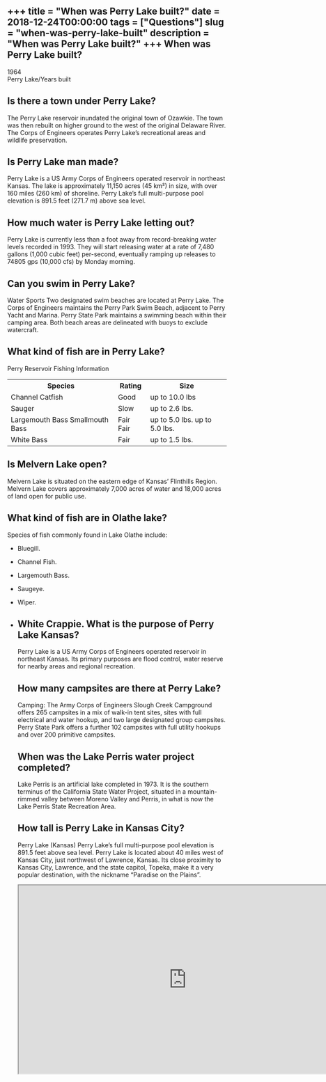 +++
title = "When was Perry Lake built?"
date = 2018-12-24T00:00:00
tags = ["Questions"]
slug = "when-was-perry-lake-built"
description = "When was Perry Lake built?"
+++
When was Perry Lake built?
--------------------------

1964  
Perry Lake/Years built

Is there a town under Perry Lake?
---------------------------------

The Perry Lake reservoir inundated the original town of Ozawkie. The town was then rebuilt on higher ground to the west of the original Delaware River. The Corps of Engineers operates Perry Lake’s recreational areas and wildlife preservation.

Is Perry Lake man made?
-----------------------

Perry Lake is a US Army Corps of Engineers operated reservoir in northeast Kansas. The lake is approximately 11,150 acres (45 km²) in size, with over 160 miles (260 km) of shoreline. Perry Lake’s full multi-purpose pool elevation is 891.5 feet (271.7 m) above sea level.

How much water is Perry Lake letting out?
-----------------------------------------

Perry Lake is currently less than a foot away from record-breaking water levels recorded in 1993. They will start releasing water at a rate of 7,480 gallons (1,000 cubic feet) per-second, eventually ramping up releases to 74805 gps (10,000 cfs) by Monday morning.

Can you swim in Perry Lake?
---------------------------

Water Sports Two designated swim beaches are located at Perry Lake. The Corps of Engineers maintains the Perry Park Swim Beach, adjacent to Perry Yacht and Marina. Perry State Park maintains a swimming beach within their camping area. Both beach areas are delineated with buoys to exclude watercraft.

What kind of fish are in Perry Lake?
------------------------------------

Perry Reservoir Fishing Information

<table><tr><th>Species</th><th>Rating</th><th>Size</th></tr><tr><td>Channel Catfish</td><td>Good</td><td>up to 10.0 lbs</td></tr><tr><td>Sauger</td><td>Slow</td><td>up to 2.6 lbs.</td></tr><tr><td>Largemouth Bass Smallmouth Bass</td><td>Fair Fair</td><td>up to 5.0 lbs. up to 5.0 lbs.</td></tr><tr><td>White Bass</td><td>Fair</td><td>up to 1.5 lbs.</td></tr></table>

Is Melvern Lake open?
---------------------

Melvern Lake is situated on the eastern edge of Kansas’ Flinthills Region. Melvern Lake covers approximately 7,000 acres of water and 18,000 acres of land open for public use.

What kind of fish are in Olathe lake?
-------------------------------------

Species of fish commonly found in Lake Olathe include:

- Bluegill.
- Channel Fish.
- Largemouth Bass.
- Saugeye.
- Wiper.
- White Crappie. What is the purpose of Perry Lake Kansas?
    -----------------------------------------
    
    Perry Lake is a US Army Corps of Engineers operated reservoir in northeast Kansas. Its primary purposes are flood control, water reserve for nearby areas and regional recreation.
    
    How many campsites are there at Perry Lake?
    -------------------------------------------
    
    Camping: The Army Corps of Engineers Slough Creek Campground offers 265 campsites in a mix of walk-in tent sites, sites with full electrical and water hookup, and two large designated group campsites. Perry State Park offers a further 102 campsites with full utility hookups and over 200 primitive campsites.
    
    When was the Lake Perris water project completed?
    -------------------------------------------------
    
    Lake Perris is an artificial lake completed in 1973. It is the southern terminus of the California State Water Project, situated in a mountain-rimmed valley between Moreno Valley and Perris, in what is now the Lake Perris State Recreation Area.
    
    How tall is Perry Lake in Kansas City?
    --------------------------------------
    
    Perry Lake (Kansas) Perry Lake’s full multi-purpose pool elevation is 891.5 feet above sea level. Perry Lake is located about 40 miles west of Kansas City, just northwest of Lawrence, Kansas. Its close proximity to Kansas City, Lawrence, and the state capitol, Topeka, make it a very popular destination, with the nickname “Paradise on the Plains”.
    
    <iframe allow="accelerometer; autoplay; clipboard-write; encrypted-media; gyroscope; picture-in-picture" allowfullscreen="" class="__youtube_prefs__  epyt-is-override  no-lazyload" data-no-lazy="1" data-origheight="433" data-origwidth="770" data-skipgform_ajax_framebjll="" height="433" id="_ytid_55901" loading="lazy" src="https://www.youtube.com/embed/EUDT4ERAeC8?enablejsapi=1&autoplay=0&cc_load_policy=0&cc_lang_pref=&iv_load_policy=1&loop=0&modestbranding=0&rel=1&fs=1&playsinline=0&autohide=2&theme=dark&color=red&controls=1&" title="YouTube player" width="770"></iframe>
